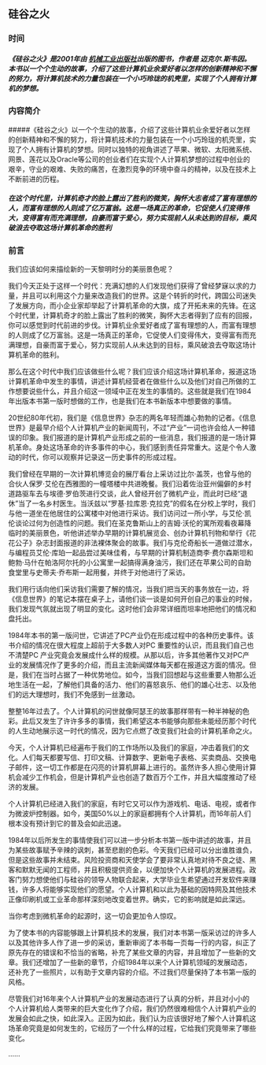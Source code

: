 ## 硅谷之火

### 时间

##### 《硅谷之火》是2001年由 [机械工业出版社](https://baike.baidu.com/item/%E6%9C%BA%E6%A2%B0%E5%B7%A5%E4%B8%9A%E5%87%BA%E7%89%88%E7%A4%BE)出版的图书，作者是 迈克尔.斯韦因。本书以一个个生动的故事，介绍了这些计算机业余爱好者以怎样的创新精神和不懈的努力，将计算机技术的力量包装在一个小巧玲珑的机壳里，实现了个人拥有计算机的梦想。

### 内容简介

#####《硅谷之火》以一个个生动的故事，介绍了这些计算机业余爱好者以怎样的创新精神和不懈的努力，将计算机技术的力量包装在一个小巧玲珑的机壳里，实现了个人拥有计算机的梦想。同时以独特的视角讲述了苹果、微软、太阳微系统、网景、莲花以及Oracle等公司的创业者们在实现个人计算机梦想的过程中创业的艰辛，守业的艰难、失败的痛苦，在激烈竞争的环境中奋斗的精神，以及在技术上不断前进的历程。

##### 在这个时代里，计算机奇才的脸上露出了胜利的微笑，胸怀大志者成了富有理想的人，而富有理想的人则成了亿万富翁。这是一场真正的革命，它促使人们变得伟大，变得富有而充满理想，自豪而富于爱心，努力实现前人从未达到的目标，乘风破浪去夺取这场计算机革命的胜利

### 前言

我们应该如何来描绘新的一天黎明时分的美丽景色呢？

我们今天正处于这样一个时代：充满幻想的人们发现他们获得了曾经梦寐以求的力量，并且可以利用这个力量来改造我们的世界。这是个转折的时代，跨国公司迷失了发展方向，而小企业家却举起了计算机革命的大旗，成了开拓未来的先锋。在这个时代里，计算机奇才的脸上露出了胜利的微笑，胸怀大志者得到了应有的回报，你可以感觉到时代前进的步伐。计算机业余爱好者成了富有理想的人，而富有理想的人则成了亿万富翁。这是一场真正的革命，它促使人们变得伟大，变得富有而充满理想，自豪而富于爱心，努力实现前人从未达到的目标，乘风破浪去夺取这场计算机革命的胜利。

那么在这个时代中我们应该做些什么呢？我们应该介绍这场计算机革命，报道这场计算机革命中发生的事情，讲述计算机经营者在做些什么以及他们对自己所做的工作想要说些什么，并且介绍这一领域中正在发生的事情的。这些就是我们在1984年出版本书第一版时想做的工作，也是我们在本书新版本中想要做的事情。

20世纪80年代初，我们是《信息世界》杂志的两名年轻而雄心勃勃的记者。《信息世界》是最早介绍个人计算机产业的新闻周刊，不过“产业”一词也许会给人一种错误的印象。我们报道的是计算机产业形成之前的一些消息，我们报道的是一场计算机革命。身处这场革命的许多事件的中心，我们感到责任异常重大。这是个令人激动的时代，你可以观察并记录这一历史事件的形成过程。

我们曾经在早期的一次计算机博览会的展厅看台上采访过比尔·盖茨，也曾与他的合伙人保罗·艾伦在西雅图的一幢塔楼中共进晚餐。我们沿着佐治亚州偏僻的乡村道路驱车去与埃德·罗伯茨进行交谈，此人曾经开创了微机产业，而此时已经“退休”当了一名乡村医生。当沃兹以“罗基·拉库恩·克拉克”的假名在分校上学时，我们与他一道坐在他居住的公寓楼中对他进行采访。我们访问过一所小学，与艾伦·凯伦谈论过何为创造性的问题。我们在圣克鲁斯山上的吉姆·沃伦的寓所观看夜幕降临时的美丽景色，听他讲述举办早期的计算机展览会、创办计算机刊物和举行《花花公子》杂志封面报道的非法裸体聚会的故事。我们与克伦奇船长一道做过潜水，与编程员艾伦·库珀一起品尝过美味佳肴，与早期的计算机制造商李·费尔森斯坦和鲍勃·马什在帕洛阿尔托的小公寓里一起搞得满身油污，我们还在苹果公司的自助食堂里与史蒂夫·乔布斯一起用餐，并终于对他进行了采访。

我们用行话向他们采访我们需要了解的情况，当我们把当天的事务放在一边，将《信息世界》的笔记本摆在桌子上，请他们谈一谈是如何开创自己的事业的时候，我们发现气氛就出现了明显的变化。这时他们会非常详细而坦率地把他们的情况和盘托出。

1984年本书的第一版问世，它讲述了PC产业仍在形成过程中的各种历史事件。该书介绍的情况在很大程度上超前于大多数人对PC 重要性的认识，而且我们自己也不清楚PC 产业究竟会发展成什么样的规模。从那以后，许多其他著作又对PC产业的发展情况作了更多的介绍，而且主流新闻媒体每天都在报道这方面的情况。但是，我们在当时占据了一种优势地位。如今，当我们回想起与这些重要人物那么近地生活在一起，了解他们具备的活力、他们的喜怒哀乐、他们的雄心壮志、以及他们的远大理想时，我们不免感到一丝激动。

整整16年过去了。个人计算机的问世就像阿瑟王的故事那样带有一种半神秘的色彩。此后又发生了许许多多的事情，我们希望这本书能够向那些未能经历那个时代的人生动地展示这一时代的情况，因为它点燃了改变我们社会的计算机革命之火。

今天，个人计算机已经遍布于我们的工作场所以及我们的家庭，冲击着我们的文化。人们每天都要写信、打印文稿、计算数字、更新电子表格、买卖商品、交换电子邮件，这一切工作都是在闪亮的计算机屏幕上进行的。虽然许多人担心使用计算机会减少工作机会，但是计算机产业也创造了数百万个工作，并且大幅度推动了经济的发展。

个人计算机已经进入我们的家庭，有时它又可以作为游戏机、电话、电视，或者作为微波炉控制器。如今，美国50%以上的家庭都拥有个人计算机，而16年前人们根本没有预计到它的普及会如此迅速。

1984年以后所发生的事情使我们可以进一步分析本书第一版中讲述的故事，并且为某些故事赋予辛辣的讽刺，甚至悲剧的色彩。今天我们已经可以分出谁胜谁负，但是这些故事并未结束。风险投资商和天使学会了要非常认真地对待不良之徒、黑客和默默无闻的工程师，并且积极提供资金，以便加快个人计算机的发展进程。政客门努力想使他们与硅谷的领导人物联合起来，大学毕业生希望通过开发软件来赚钱，许多人将能够实现他们的愿望。个人计算机和以此为基础的因特网及其他技术正像印刷机或工业革命那样深刻地改变着世界。确实，它的影响就是如此深远。

当你考虑到微机革命的起源时，这一切会更加令人惊叹。

为了使本书的内容能够跟上计算机技术的发展，我们对本书第一版采访过的许多人以及其他许多人作了进一步的采访，重新审阅了本书每一页每一行的内容，纠正了原先存在的错误和不恰当的省略，补充了某些文章的内容，并且增加了一些新的文章。我们还增加了一些新的章节，介绍1984年以来个人计算机领域的发展动态，还补充了一些照片，以有助于文章内容的介绍。不过我们尽量保持了本书第一版的风格。

尽管我们对16年来个人计算机产业的发展动态进行了认真的分析，并且对小小的个人计算机给人类带来的巨大变化作了介绍，我们仍然很难相信个人计算机产业的发展会如此之快，如此深入。正因为如此，我们认为应该很好地了解个人计算机这场革命究竟是如何发生的，它经历了一个什么样的过程，它给我们究竟带来了哪些变化。

……
